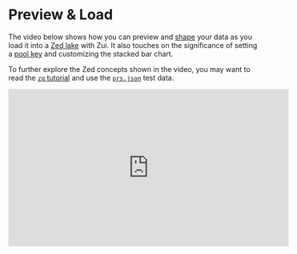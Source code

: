 # Preview & Load

The video below shows how you can preview and
[shape](https://zed.brimdata.io/docs/language/shaping) your data as you load it
into a [Zed lake](https://zed.brimdata.io/docs/commands/zed) with Zui. It also
touches on the significance of setting a
[pool key](https://zed.brimdata.io/docs/commands/zed#pool-key) and customizing
the stacked bar chart.

To further explore the Zed concepts shown in the video, you may want to read
the [`zq` tutorial](https://zed.brimdata.io/docs/tutorials/zq) and use the
[`prs.json`](https://github.com/brimdata/super/blob/1c02ef2585a14a59e00bd33efd1d441d818782e5/docs/tutorials/prs.json)
test data.

<iframe width="560" height="315" src="https://www.youtube.com/embed/ywPG1a9FLX0?si=xykqAgIPpsocYhJz" title="YouTube video player" frameborder="0" allow="accelerometer; autoplay; clipboard-write; encrypted-media; gyroscope; picture-in-picture; web-share" allowfullscreen></iframe>
